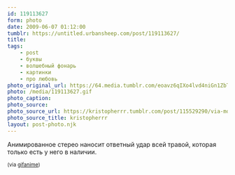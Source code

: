 ```yaml
---
id: 119113627
form: photo
date: 2009-06-07 01:12:00
tumblr: https://untitled.urbansheep.com/post/119113627/
title:
tags:
    - post
    - буквы
    - волшебный фонарь
    - картинки
    - про любовь
photo_original_url: https://64.media.tumblr.com/eoavz6qIXo4lvd4niGn1ZbTBo1_500.gif
photo: /media/119113627.gif
photo_caption: 
photo_source:
photo_source_url: https://kristopherrr.tumblr.com/post/115529290/via-moreinterpretations
photo_source_title: kristopherrr
layout: post-photo.njk
---
```


<p>Анимированное стерео наносит ответный удар всей травой, которая только есть у него в наличии.</p>

<p><small>(via <a href="http://gifanime.tumblr.com/post/116128549/florencio-fannyann-sugarlaced-via">gifanime</a>)</small></p>
